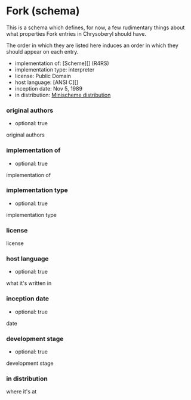 Fork (schema)
=============

This is a schema which defines, for now, a few rudimentary things about
what properties Fork entries in Chrysoberyl should have.

The order in which they are listed here induces an order in which they
should appear on each entry.

*   implementation of: [Scheme][] (R4RS)
*   implementation type: interpreter
*   license: Public Domain
*   host language: [ANSI C][]
*   inception date: Nov 5, 1989
*   in distribution: [Minischeme distribution](http://catseye.tc/distribution/Minischeme_distribution)

### original authors

*   optional: true

original authors

### implementation of

*   optional: true

implementation of

### implementation type

*   optional: true

implementation type

### license

license

### host language

*   optional: true

what it's written in

### inception date

*   optional: true

date

### development stage

*   optional: true

development stage

### in distribution

where it's at
